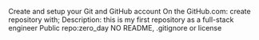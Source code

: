 Create and setup your Git and GitHub account
On the GitHub.com:
create repository with;
Description: this is my first repository as a full-stack engineer
Public repo:zero_day
NO README, .gitignore or license
